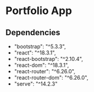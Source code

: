 # Portfolio App

## Dependencies

- "bootstrap": "^5.3.3",
- "react": "^18.3.1",
- "react-bootstrap": "^2.10.4",
- "react-dom": "^18.3.1",
- "react-router": "^6.26.0",
- "react-router-dom": "^6.26.0",
- "serve": "^14.2.3"
